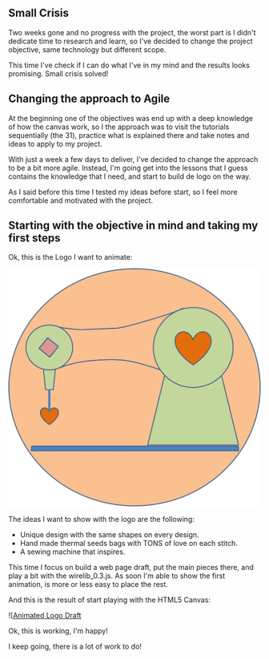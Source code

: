 ## Small Crisis

Two weeks gone and no progress with the project, the worst part is I didn't dedicate time to research and learn, so I've decided to change the project objective, same technology but different scope.

This time I've check if I can do what I've in my mind and the results looks promising. Small crisis solved!

## Changing the approach to Agile

At the beginning one of the objectives was end up with a deep knowledge of how the canvas work, so I the approach was to visit the tutorials sequentially (the 31), practice what is explained there and take notes and ideas to apply to my project.

With just a week a few days to deliver, I've decided to change the approach to be a bit more agile. Instead, I'm going get into the lessons that I guess contains the knowledge that I need, and start to build de logo on the way.

As I said before this time I tested my ideas before start, so I feel more comfortable and motivated with the project.

## Starting with the objective in mind and taking my first steps

Ok, this is the Logo I want to animate:

![Rafaela Alameda Logo](project_images/RafaelAlamedaLogo.jpg?raw=true "Rafaela Alameda")

The ideas I want to show with the logo are the following:

- Unique design with the same shapes on every design.
- Hand made thermal seeds bags with TONS of love on each stitch.
- A sewing machine that inspires.

This time I focus on build a web page draft, put the main pieces there, and play a bit with the wirelib_0.3.js. As soon I'm able to show the first animation, is more or less easy to place the rest. 

And this is the result of start playing with the HTML5 Canvas:

![[Animated Logo Draft](project_images/step1.jpg?raw=true "Animated Logo Draft")

Ok, this is working, I'm happy! 

I keep going, there is a lot of work to do!

